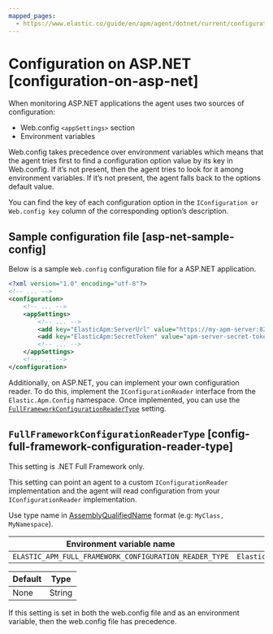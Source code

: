 ```yaml
---
mapped_pages:
  - https://www.elastic.co/guide/en/apm/agent/dotnet/current/configuration-on-asp-net.html
---
```


# Configuration on ASP.NET [configuration-on-asp-net]

When monitoring ASP.NET applications the agent uses two sources of configuration:

* Web.config `<appSettings>` section
* Environment variables

Web.config takes precedence over environment variables which means that the agent tries first to find a configuration option value by its key in Web.config. If it’s not present, then the agent tries to look for it among environment variables. If it’s not present, the agent falls back to the options default value.

You can find the key of each configuration option in the `IConfiguration or Web.config key` column of the corresponding option’s description.


## Sample configuration file [asp-net-sample-config]

Below is a sample `Web.config` configuration file for a ASP.NET application.

```xml
<?xml version="1.0" encoding="utf-8"?>
<!-- ... -->
<configuration>
    <!-- ... -->
    <appSettings>
        <!-- ... -->
        <add key="ElasticApm:ServerUrl" value="https://my-apm-server:8200" />
        <add key="ElasticApm:SecretToken" value="apm-server-secret-token" />
        <!-- ... -->
    </appSettings>
    <!-- ... -->
</configuration>
```

Additionally, on ASP.NET, you can implement your own configuration reader. To do this, implement the `IConfigurationReader` interface from the `Elastic.Apm.Config` namespace. Once implemented, you can use the [`FullFrameworkConfigurationReaderType`](#config-full-framework-configuration-reader-type) setting.


## `FullFrameworkConfigurationReaderType` [config-full-framework-configuration-reader-type]

This setting is .NET Full Framework only.

This setting can point an agent to a custom `IConfigurationReader` implementation and the agent will read configuration from your `IConfigurationReader` implementation.

Use type name in  [AssemblyQualifiedName](https://docs.microsoft.com/en-us/dotnet/api/system.type.assemblyqualifiedname?view=netcore-3.1#System_Type_AssemblyQualifiedName) format (e.g: `MyClass, MyNamespace`).

| Environment variable name | Web.config key |
| --- | --- |
| `ELASTIC_APM_FULL_FRAMEWORK_CONFIGURATION_READER_TYPE` | `ElasticApm:FullFrameworkConfigurationReaderType` |

| Default | Type |
| --- | --- |
| None | String |

If this setting is set in both the web.config file and as an environment variable, then the web.config file has precedence.

